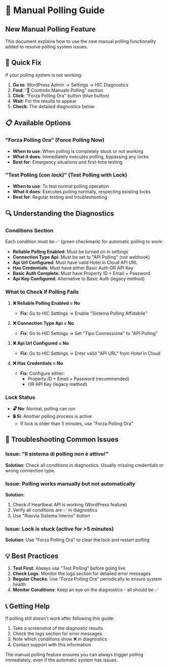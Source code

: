 # 🔄 Manual Polling Guide

## New Manual Polling Feature

This document explains how to use the new manual polling functionality added to resolve polling system issues.

## 🎯 Quick Fix

If your polling system is not working:

1. **Go to**: WordPress Admin → Settings → HIC Diagnostics
2. **Find**: "🔄 Controllo Manuale Polling" section
3. **Click**: "Forza Polling Ora" button (blue button)
4. **Wait**: For the results to appear
5. **Check**: The detailed diagnostics below

## 📋 Available Options

### "Forza Polling Ora" (Force Polling Now)
- **When to use**: When polling is completely stuck or not working
- **What it does**: Immediately executes polling, bypassing any locks
- **Best for**: Emergency situations and first-time testing

### "Test Polling (con lock)" (Test Polling with Lock)
- **When to use**: To test normal polling operation
- **What it does**: Executes polling normally, respecting existing locks
- **Best for**: Regular testing and troubleshooting

## 🔍 Understanding the Diagnostics

### Conditions Section
Each condition must be ✅ (green checkmark) for automatic polling to work:

- **Reliable Polling Enabled**: Must be turned on in settings
- **Connection Type Api**: Must be set to "API Polling" (not webhook)
- **Api Url Configured**: Must have valid Hotel in Cloud API URL
- **Has Credentials**: Must have either Basic Auth OR API Key
- **Basic Auth Complete**: Must have Property ID + Email + Password
- **Api Key Configured**: Alternative to Basic Auth (legacy method)

### What to Check If Polling Fails

1. **❌ Reliable Polling Enabled = No**
   - **Fix**: Go to HIC Settings → Enable "Sistema Polling Affidabile"

2. **❌ Connection Type Api = No**
   - **Fix**: Go to HIC Settings → Set "Tipo Connessione" to "API Polling"

3. **❌ Api Url Configured = No**
   - **Fix**: Go to HIC Settings → Enter valid "API URL" from Hotel in Cloud

4. **❌ Has Credentials = No**
   - **Fix**: Configure either:
     - Property ID + Email + Password (recommended)
     - OR API Key (legacy method)

### Lock Status
- **🔓 No**: Normal, polling can run
- **🔒 Sì**: Another polling process is active
  - If lock is older than 5 minutes, use "Forza Polling Ora"

## 🚨 Troubleshooting Common Issues

### Issue: "Il sistema di polling non è attivo!"
**Solution**: Check all conditions in diagnostics. Usually missing credentials or wrong connection type.

### Issue: Polling works manually but not automatically
**Solution**: 
1. Check if Heartbeat API is working (WordPress feature)
2. Verify all conditions are ✅ in diagnostics
3. Use "Riavvia Sistema Interno" button

### Issue: Lock is stuck (active for >5 minutes)
**Solution**: Use "Forza Polling Ora" to clear the lock and restart polling

## 💡 Best Practices

1. **Test First**: Always use "Test Polling" before going live
2. **Check Logs**: Monitor the logs section for detailed error messages
3. **Regular Checks**: Use "Forza Polling Ora" periodically to ensure system health
4. **Monitor Conditions**: Keep an eye on the diagnostics - all should be ✅

## 📞 Getting Help

If polling still doesn't work after following this guide:

1. Take a screenshot of the diagnostic results
2. Check the logs section for error messages
3. Note which conditions show ❌ in diagnostics
4. Contact support with this information

The manual polling feature ensures you can always trigger polling immediately, even if the automatic system has issues.